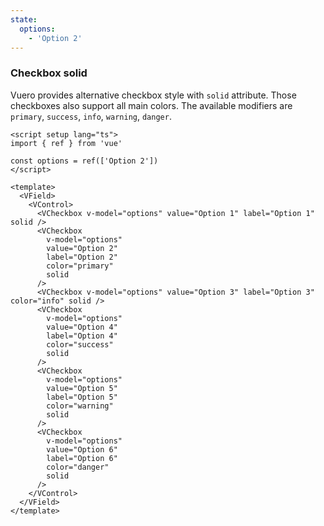 ```yaml
---
state:
  options:
    - 'Option 2'
---
```


### Checkbox solid

Vuero provides alternative checkbox style with `solid` attribute.
Those checkboxes also support all main colors.
The available modifiers are `primary`, `success`, `info`,
`warning`, `danger`.

<!--code-->

```vue
<script setup lang="ts">
import { ref } from 'vue'

const options = ref(['Option 2'])
</script>

<template>
  <VField>
    <VControl>
      <VCheckbox v-model="options" value="Option 1" label="Option 1" solid />
      <VCheckbox
        v-model="options"
        value="Option 2"
        label="Option 2"
        color="primary"
        solid
      />
      <VCheckbox v-model="options" value="Option 3" label="Option 3" color="info" solid />
      <VCheckbox
        v-model="options"
        value="Option 4"
        label="Option 4"
        color="success"
        solid
      />
      <VCheckbox
        v-model="options"
        value="Option 5"
        label="Option 5"
        color="warning"
        solid
      />
      <VCheckbox
        v-model="options"
        value="Option 6"
        label="Option 6"
        color="danger"
        solid
      />
    </VControl>
  </VField>
</template>
```

<!--/code-->

<!--example-->

<VField>
  <VControl>
    <VCheckbox
      v-model="frontmatter.state.options"
      value="Option 1"
      label="Option 1"
      solid
    />
    <VCheckbox
      v-model="frontmatter.state.options"
      value="Option 2"
      label="Option 2"
      color="primary"
      solid
    />
    <VCheckbox
      v-model="frontmatter.state.options"
      value="Option 3"
      label="Option 3"
      color="info"
      solid
    />
    <VCheckbox
      v-model="frontmatter.state.options"
      value="Option 4"
      label="Option 4"
      color="success"
      solid
    />
    <VCheckbox
      v-model="frontmatter.state.options"
      value="Option 5"
      label="Option 5"
      color="warning"
      solid
    />
    <VCheckbox
      v-model="frontmatter.state.options"
      value="Option 6"
      label="Option 6"
      color="danger"
      solid
    />
  </VControl>
</VField>

<!--/example-->
